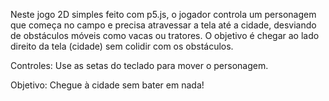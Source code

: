 Neste jogo 2D simples feito com p5.js, o jogador controla um personagem que começa no campo e precisa atravessar a tela até a cidade, desviando de obstáculos móveis como vacas ou tratores. O objetivo é chegar ao lado direito da tela (cidade) sem colidir com os obstáculos.

Controles:
Use as setas do teclado para mover o personagem.

Objetivo:
Chegue à cidade sem bater em nada!

